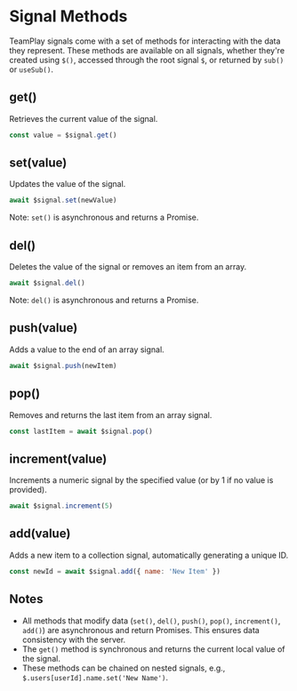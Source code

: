 # Signal Methods

TeamPlay signals come with a set of methods for interacting with the data they represent. These methods are available on all signals, whether they're created using `$()`, accessed through the root signal `$`, or returned by `sub()` or `useSub()`.

## get()

Retrieves the current value of the signal.

```javascript
const value = $signal.get()
```

## set(value)

Updates the value of the signal.

```javascript
await $signal.set(newValue)
```

Note: `set()` is asynchronous and returns a Promise.

## del()

Deletes the value of the signal or removes an item from an array.

```javascript
await $signal.del()
```

Note: `del()` is asynchronous and returns a Promise.

## push(value)

Adds a value to the end of an array signal.

```javascript
await $signal.push(newItem)
```

## pop()

Removes and returns the last item from an array signal.

```javascript
const lastItem = await $signal.pop()
```

## increment(value)

Increments a numeric signal by the specified value (or by 1 if no value is provided).

```javascript
await $signal.increment(5)
```

## add(value)

Adds a new item to a collection signal, automatically generating a unique ID.

```javascript
const newId = await $signal.add({ name: 'New Item' })
```

## Notes

- All methods that modify data (`set()`, `del()`, `push()`, `pop()`, `increment()`, `add()`) are asynchronous and return Promises. This ensures data consistency with the server.
- The `get()` method is synchronous and returns the current local value of the signal.
- These methods can be chained on nested signals, e.g., `$.users[userId].name.set('New Name')`.
